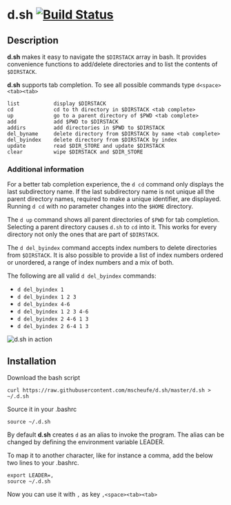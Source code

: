 # d.sh [![Build Status](https://travis-ci.org/mscheufe/dsh.svg?branch=master)](https://travis-ci.org/mscheufe/dsh)

## Description
**d.sh** makes it easy to navigate the `$DIRSTACK` array in bash. It provides convenience functions to add/delete directories and to list the contents of `$DIRSTACK`.  
  
**d.sh** supports tab completion. To see all possible commands type `d<space><tab><tab>`  

```
list           display $DIRSTACK
cd             cd to th directory in $DIRSTACK <tab complete>
up             go to a parent directory of $PWD <tab complete>
add            add $PWD to $DIRSTACK
addirs         add directories in $PWD to $DIRSTACK
del_byname     delete directory from $DIRSTACK by name <tab complete>
del_byindex    delete directory from $DIRSTACK by index
update         read $DIR_STORE and update $DIRSTACK
clear          wipe $DIRSTACK and $DIR_STORE
```

### Additional information
For a better tab completion experience, the `d cd` command only displays the
last subdirectory name. If the last subdirectory name is not unique all the
parent directory names, required to make a unique identifier, are displayed.
Running `d cd` with no parameter changes into the `$HOME` directory.

The `d up` command shows all parent directories of `$PWD` for tab completion.
Selecting a parent directory causes `d.sh` to `cd` into it. This works for every
directory not only the ones that are part of `$DIRSTACK`.

The `d del_byindex` command accepts index numbers to delete directories from
`$DIRSTACK`.  It is also possible to provide a list of index numbers ordered or
unordered, a range of index numbers and a mix of both.

The following are all valid `d del_byindex` commands:

* `d del_byindex 1`
* `d del_byindex 1 2 3`
* `d del_byindex 4-6`
* `d del_byindex 1 2 3 4-6`
* `d del_byindex 2 4-6 1 3`
* `d del_byindex 2 6-4 1 3`

![d.sh in action](https://raw.githubusercontent.com/mscheufe/d.sh/master/screenshots/dsh_inaction.gif)

## Installation
Download the bash script

`curl https://raw.githubusercontent.com/mscheufe/d.sh/master/d.sh > ~/.d.sh`

Source it in your .bashrc

`source ~/.d.sh`

By default **d.sh** creates `d` as an alias to invoke the program. The alias can be changed by defining
the environment variable LEADER.
  
To map it to another character, like for instance a comma, add the below two lines to your .bashrc.

```
export LEADER=,
source ~/.d.sh
```

Now you can use it with `,` as key `,<space><tab><tab>`
